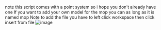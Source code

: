note this script comes with a point system so i hope you don't already have one
If you want to add your own model for the mop you can as long as it is named mop
Note to add the file you have to left click workspace then click insert from file
![image](https://github.com/user-attachments/assets/6a74f9b2-034c-40d2-a46c-e1a0df96c4ff)

